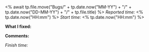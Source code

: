 <% await tp.file.move("Bugs/" + tp.date.now("MM-YY") + "/" + tp.date.now("DD-MM-YY") + "/" + tp.file.title) %>
*Reported time:* <% tp.date.now("HH\:mm") %>
*Start time:* <% tp.date.now("HH\:mm") %>

**What I fixed:**

**Comments:**

*Finish time:*